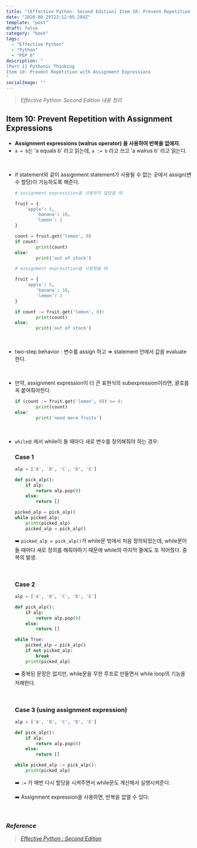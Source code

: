 ```yaml
---
title: "[Effective Python: Second Edition] Item 10: Prevent Repetition with Assignment Expressions"
date: "2020-08-29T23:12:05.284Z"
template: "post"
draft: false
category: "book"
tags:
  - "Effective Python"
  - "Python"
  - "PEP 8"
description: "
[Part 1] Pythonic Thinking
Item 10: Prevent Repetition with Assignment Expressions
"
socialImage: ""
---
```



> _Effective Python: Second Edition 내용 정리_

## Item 10: Prevent Repetition with Assignment Expressions

- **Assignment expressions (walrus operator) 을 사용하여 반복을 없애자.**
- `a = b`는 'a equals b' 라고 읽는데, `a := b` 라고 쓰고 'a walrus b' 라고 읽는다.

<br>

- if statement와 같이 assignment statement가 사용될 수 없는 곳에서 assign(변수 할당)이 가능하도록 해준다.

    ```python
    # assignment expresstion을 사용하지 않았을 때

    fruit = {
        'apple': 5,
    		'banana': 10,
    		'lemon': 2
    }

    count = fruit.get('lemon', 0)
    if count:
    		print(count)
    else:
    		print('out of stock')
    ```

    ```python
    # assignment expresstion을 사용했을 때

    fruit = {
        'apple': 5,
    		'banana': 10,
    		'lemon': 2
    }

    if count := fruit.get('lemon', 0):
    		print(count)
    else:
    		print('out of stock')
    ```

<br>

- two-step behavior : 변수를 assign 하고 ⇒ statement 안에서 값을 evaluate 한다.

<br>

- 만약, assignment expression이 더 큰 표현식의 subexpression이라면, 괄호를 꼭 붙여줘야한다.

    ```python
    if (count := fruit.get('lemon', 0)) >= 4:
    		print(count)
    else:
    		print('need more fruits')
    ```

<br>

- `while문` 에서 while이 돌 때마다 새로 변수를 정의해줘야 하는 경우:
    ### Case 1
    ```python
    alp = ['A', 'B', 'C', 'D', 'E']

    def pick_alp():
        if alp:
            return alp.pop(0)
        else:
            return []

    picked_alp = pick_alp()
    while picked_alp:
        print(picked_alp)
        picked_alp = pick_alp()
    ```

    :arrow_right: `picked_alp = pick_alp()`가 while문 밖에서 처음 정의되었는데, while문이 돌 때마다 새로 정의를 해줘야하기 때문에 while의 마지막 줄에도 또 적어줬다. 중복의 발생.

    <br>

    ### Case 2
    ```python
    alp = ['A', 'B', 'C', 'D', 'E']

    def pick_alp():
        if alp:
            return alp.pop(0)
        else:
            return []

    while True:
        picked_alp = pick_alp()
        if not picked_alp:
            break
        print(picked_alp)
    ```

    :arrow_right: 중복된 문장은 없지만, while문을 무한 루프로 만들면서 while loop의 기능을 저해한다.

    <br>

    ### Case 3 (using assignment expression)
    ```python
    alp = ['A', 'B', 'C', 'D', 'E']

    def pick_alp():
        if alp:
            return alp.pop(0)
        else:
            return []

    while picked_alp := pick_alp():
        print(picked_alp)
    ```

    :arrow_right: `:=` 가 매번 다시 할당을 시켜주면서 while문도 계산해서 실행시켜준다.

    :arrow_right: Assignment expression을 사용하면, 반복을 없앨 수 있다.


<br>

### _Reference_
> [_Effective Python : Second Edition_](https://effectivepython.com/)  